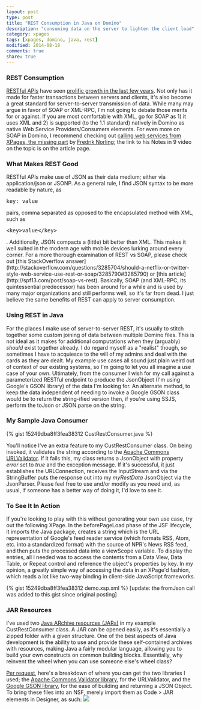 ```yaml
---
layout: post
type: post
title: "REST Consumption in Java on Domino"
description: "consuming data on the server to lighten the client load"
category: xpages
tags: [xpages, domino, java, rest]
modified: 2014-08-18
comments: true
share: true
---
```


### REST Consumption
[RESTful APIs](http://en.wikipedia.org/wiki/Representational_state_transfer) have seen [prolific growth in the last few years](http://www.dinochiesa.net/?p=259). Not only has it made for faster transactions between servers and clients, it's also become a great standard for server-to-server transmission of data. While many may argue in favor of SOAP or XML-RPC, I'm not going to debate those merits for or against. If you are most comfortable with XML, go for SOAP as 1) it uses XML and 2) is supported (to the 1.1 standard) natively in Domino as native Web Service Providers/Consumers elements. For even more on SOAP in Domino, I recommend checking out [calling web services from XPages, the missing part](http://www.xpagedeveloper.com/2014/calling-web-services-from-xpages) by [Fredrik Norling](http://twitter.com/XPageDeveloper); the link to his Notes in 9 video on the topic is on the article page.

### What Makes REST Good
RESTful APIs make use of JSON as their data medium; either via application/json or JSONP. As a general rule, I find JSON syntax to be more readable by nature, as 
<pre>key: value</pre>
 pairs, comma separated as opposed to the encapsulated method with XML, such as 
<pre>&lt;key&gt;value&lt;/key&gt;</pre>. Additionally, JSON compacts a (little) bit better than XML. This makes it well suited in the modern age with mobile devices lurking around every corner. For a more thorough examination of REST vs SOAP, please check out [this StackOverflow answer](http://stackoverflow.com/questions/3285704/should-a-netflix-or-twitter-style-web-service-use-rest-or-soap/3285790#3285790) or [this article](http://spf13.com/post/soap-vs-rest). Basically, SOAP (and XML-RPC, its quintessential predecessor) has been around for a while and is used by many major organizations and still performs well, so it's far from dead. I just believe the same benefits of REST can apply to server consumption.

### Using REST in Java
For the places I make use of server-to-server REST, it's usually to stitch together some custom joining of data between multiple Domino files. This is not ideal as it makes for additional computations when they (arguably) _should_ exist together already. I do regard myself as a "realist" though, so sometimes I have to acquiesce to the will of my admins and deal with the cards as they are dealt. My example use cases all sound just plain weird out of context of our existing systems, so I'm going to let you all imagine a use case of your own. Ultimately, from the consumer I wish for my call against a parameterized RESTful endpoint to produce the JsonObject (I'm using Google's GSON library) of the data I'm looking for. An alternate method, to keep the data independent of needing to invoke a Google GSON class would be to return the string-ified version then, if you're using SSJS, perform the toJson or JSON.parse on the string.

### My Sample Java Consumer 
{% gist 15249dba8ff3fea38312 CustRestConsumer.java %}

You'll notice I've an extra feature to my CustRestConsumer class. On being invoked, it validates the string according to the [Apache Commons URLValidator](http://commons.apache.org/proper/commons-validator/apidocs/org/apache/commons/validator/UrlValidator.html). If it fails this, my class returns a JsonObject with property _error_ set to _true_ and the exception message. If it's successful, it just establishes the URLConnection, receives the InputStream and via the StringBuffer puts the response out into my _myRestData_ JsonObject via the JsonParser. Please feel free to use and/or modify as you need and, as usual, if someone has a better way of doing it, I'd love to see it. 

### To See It In Action
If you're looking to play with this without generating your own use case, try out the following XPage. In the beforePageLoad phase of the JSF lifecycle, it imports the Java package, creates a string which is the URL representation of Google's feed reader service (which formats RSS, Atom, etc. into a standardized format) with the source of NPR's News RSS feed, and then puts the processed data into a viewScope variable. To display the entries, all I needed was to access the contents from a Data View, Data Table, or Repeat control and reference the object's properties by key. In my opinion, a greatly simple way of accessing the data in an XPage'd fashion, which reads a lot like two-way binding in client-side JavaScript frameworks.

{% gist 15249dba8ff3fea38312 demo.xsp.xml %}
[update: the fromJson call was added to this gist since original posting]

### JAR Resources
I've used two [Java ARchive resources (JARs)](http://en.wikipedia.org/wiki/JAR_(file_format)) in my example CustRestConsumer class. A JAR can be opened easily, as it's essentially a zipped folder with a given structure. One of the best aspects of Java development is the ability to use and provide these self-contained archives with resources, making Java a fairly modular language, allowing you to build your own constructs on common building blocks. Essentially, why reinvent the wheel when you can use someone else's wheel class?

[Per request](http://twitter.com/XPageDeveloper/status/501728122828374017), here's a breakdown of where you can get the two libraries I used; the [Apache Commons Validator library](http://commons.apache.org/proper/commons-validator/), for the URLValidator, and the [Google GSON library](https://code.google.com/p/google-gson/), for the ease of building and returning a JSON Object. To bring these files into an NSF, merely import them as Code > JAR elements in Designer, as such:
<a href="{{ site.url }}/assets/images/post_images/AddJarsToNSF.png" data-toggle="tooltip" title="JARs are imported as NSF resources"><img src="{{ site.url }}/assets/images/post_images/AddJarsToNSF.png"></a>